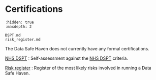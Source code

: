 # Certifications

```{toctree}
:hidden: true
:maxdepth: 2

DSPT.md
risk_register.md
```

The Data Safe Haven does not currently have any formal certifications.

[NHS DSPT](DSPT.md)
: Self-assessment against the [NHS DSPT](https://www.dsptoolkit.nhs.uk/) criteria.

[Risk register](risk_register.md)
: Register of the most likely risks involved in running a Data Safe Haven.

